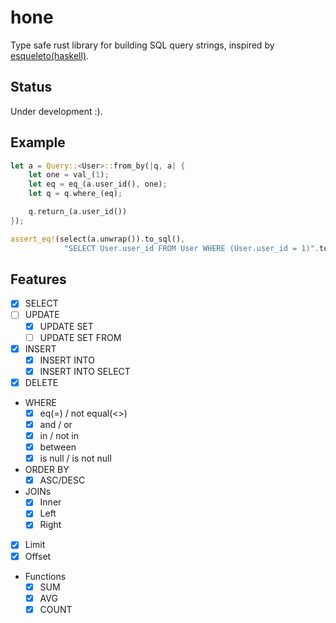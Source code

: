 # hone

Type safe rust library for building SQL query strings, inspired by [esqueleto(haskell)](https://github.com/bitemyapp/esqueleto).

## Status

Under development :).

## Example

```rust
let a = Query::<User>::from_by(|q, a| {
    let one = val_(1);
    let eq = eq_(a.user_id(), one);
    let q = q.where_(eq);

    q.return_(a.user_id())
});

assert_eq!(select(a.unwrap()).to_sql(),
            "SELECT User.user_id FROM User WHERE (User.user_id = 1)".to_string());
```

## Features

- [x] SELECT
- [ ] UPDATE
  - [x] UPDATE SET
  - [ ] UPDATE SET FROM
- [x] INSERT
  - [x] INSERT INTO
  - [x] INSERT INTO SELECT
- [x] DELETE

- WHERE
  - [x] eq(=) / not equal(<>)
  - [x] and / or 
  - [x] in / not in
  - [x] between
  - [x] is null / is not null

- ORDER BY 
  - [x] ASC/DESC

- JOINs
  - [x] Inner
  - [x] Left
  - [x] Right
  
- [x] Limit
- [x] Offset

- Functions
  - [x] SUM
  - [x] AVG
  - [x] COUNT
